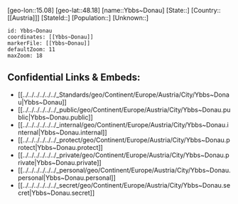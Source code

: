 ﻿---
location: [48.18,15.08]
mapzoom: [7,12] 
mapmarker: city 
type: City
tags:
- geo/City


SpocWebEntityId: 35744
isDeleted: false
confidential: public

---
[geo-lon::15.08]
[geo-lat::48.18]
[name::Ybbs~Donau]
[State::]
[Country::[[Austria]]]
[StateId::]
[Population::]
[Unknown::]


```leaflet
id: Ybbs~Donau
coordinates: [[Ybbs~Donau]]
markerFile: [[Ybbs~Donau]]
defaultZoom: 11 
maxZoom: 18
```


## Confidential Links & Embeds: 
- [[../../../../../../_Standards/geo/Continent/Europe/Austria/City/Ybbs~Donau|Ybbs~Donau]] 
- [[../../../../../../_public/geo/Continent/Europe/Austria/City/Ybbs~Donau.public|Ybbs~Donau.public]] 
- [[../../../../../../_internal/geo/Continent/Europe/Austria/City/Ybbs~Donau.internal|Ybbs~Donau.internal]] 
- [[../../../../../../_protect/geo/Continent/Europe/Austria/City/Ybbs~Donau.protect|Ybbs~Donau.protect]] 
- [[../../../../../../_private/geo/Continent/Europe/Austria/City/Ybbs~Donau.private|Ybbs~Donau.private]] 
- [[../../../../../../_personal/geo/Continent/Europe/Austria/City/Ybbs~Donau.personal|Ybbs~Donau.personal]] 
- [[../../../../../../_secret/geo/Continent/Europe/Austria/City/Ybbs~Donau.secret|Ybbs~Donau.secret]] 
